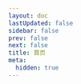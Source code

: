 ```yaml
---
layout: doc
lastUpdated: false
sidebar: false
prev: false
next: false
title: 首页
meta: 
  hidden: true
---
```


<script setup>
  import TableOfContents from "./src/components/TableOfContents.vue";
</script>

<TableOfContents />
